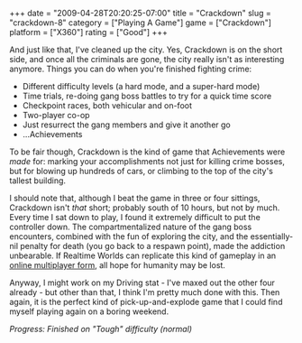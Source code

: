+++
date = "2009-04-28T20:20:25-07:00"
title = "Crackdown"
slug = "crackdown-8"
category = ["Playing A Game"]
game = ["Crackdown"]
platform = ["X360"]
rating = ["Good"]
+++

And just like that, I've cleaned up the city.  Yes, Crackdown is on the short side, and once all the criminals are gone, the city really isn't as interesting anymore.  Things you can do when you're finished fighting crime:

* Different difficulty levels (a hard mode, and a super-hard mode)
* Time trials, re-doing gang boss battles to try for a quick time score
* Checkpoint races, both vehicular and on-foot
* Two-player co-op
* Just resurrect the gang members and give it another go
* ...Achievements

To be fair though, Crackdown is the kind of game that Achievements were <i>made</i> for: marking your accomplishments not just for killing crime bosses, but for blowing up hundreds of cars, or climbing to the top of the city's tallest building.

I should note that, although I beat the game in three or four sittings, Crackdown isn't <i>that</i> short; probably south of 10 hours, but not by much.  Every time I sat down to play, I found it extremely difficult to put the controller down.  The compartmentalized nature of the gang boss encounters, combined with the fun of exploring the city, and the essentially-nil penalty for death (you go back to a respawn point), made the addiction unbearable.  If Realtime Worlds can replicate this kind of gameplay in an <a href="http://en.wikipedia.org/wiki/APB_(video_game)">online multiplayer form</a>, all hope for humanity may be lost.

Anyway, I might work on my Driving stat - I've maxed out the other four already - but other than that, I think I'm pretty much done with this.  Then again, it is the perfect kind of pick-up-and-explode game that I could find myself playing again on a boring weekend.

<i>Progress: Finished on "Tough" difficulty (normal)</i>